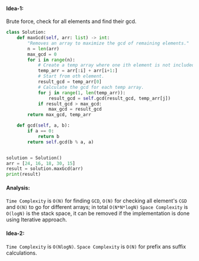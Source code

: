 #### Idea-1:

Brute force, check for all elements and find their gcd.

```py
class Solution:
    def maxGcd(self, arr: list) -> int:
        "Removes an array to maximize the gcd of remaining elements."
        n = len(arr)
        max_gcd = 0
        for i in range(n):
            # Create a temp array where one ith element is not included
            temp_arr = arr[:i] + arr[i+1:]
            # Start from oth element.
            result_gcd = temp_arr[0]
            # Calculate the gcd for each temp array.
            for j in range(1, len(temp_arr)):
                result_gcd = self.gcd(result_gcd, temp_arr[j])
            if result_gcd > max_gcd:
                max_gcd = result_gcd
        return max_gcd, temp_arr

    def gcd(self, a, b):
        if a == 0:
            return b
        return self.gcd(b % a, a)


solution = Solution()
arr = [24, 16, 18, 30, 15]
result = solution.maxGcd(arr)
print(result)

```

#### Analysis:

`Time Complexity` is `O(N)` for finding `GCD`, `O(N)` for checking all element's `CGD` and `O(N)` to go for different arrays; in total `O(N*N*logN)`
`Space Complexity` is `O(logN)` is the stack space, it can be removed if the implementation is done using Iterative approach.

#### Idea-2:

`Time Complexity` is `O(NlogN)`.
`Space Complexity` is `O(N)` for prefix ans suffix calculations.
